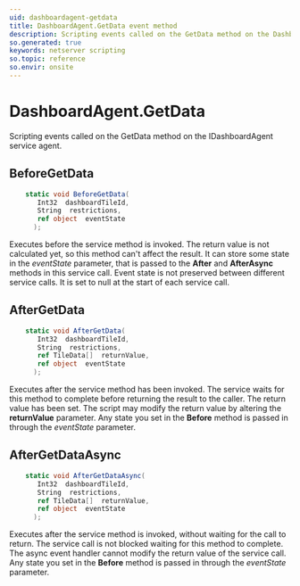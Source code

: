```yaml
---
uid: dashboardagent-getdata
title: DashboardAgent.GetData event method
description: Scripting events called on the GetData method on the DashboardAgent service agent.
so.generated: true
keywords: netserver scripting
so.topic: reference
so.envir: onsite
---
```

# DashboardAgent.GetData

Scripting events called on the <see cref='M:IDashboardAgent.GetData'>GetData</see> method on the <see cref='IDashboardAgent'>IDashboardAgent</see>  service agent.

## BeforeGetData
```cs
    static void BeforeGetData(
       Int32  dashboardTileId,
       String  restrictions,
       ref object  eventState
      );
```
Executes before the service method is invoked.
The return value is not calculated yet, so this method can't affect the result.
It can store some state in the *eventState* parameter, that is passed to the **After** and **AfterAsync** methods in this service call.
Event state is not preserved between different service calls. It is set to null at the start of each service call.
## AfterGetData
```cs
    static void AfterGetData(
       Int32  dashboardTileId,
       String  restrictions,
       ref TileData[]  returnValue,
       ref object  eventState
      );
```
Executes after the service method has been invoked. The service waits for this method to complete before returning the result to the caller.
The return value has been set. The script may modify the return value by altering the **returnValue** parameter.
Any state you set in the **Before** method is passed in through the *eventState* parameter.
## AfterGetDataAsync
```cs
    static void AfterGetDataAsync(
       Int32  dashboardTileId,
       String  restrictions,
       ref TileData[]  returnValue,
       ref object  eventState
      );
```
Executes after the service method is invoked, without waiting for the call to return.
The service call is not blocked waiting for this method to complete.
The async event handler cannot modify the return value of the service call.
Any state you set in the **Before** method is passed in through the *eventState* parameter.

